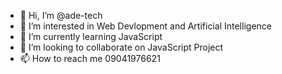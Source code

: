 - 👋 Hi, I’m @ade-tech
- 👀 I’m interested in Web Devlopment and Artificial Intelligence
- 🌱 I’m currently learning JavaScript
- 💞️ I’m looking to collaborate on JavaScript Project
- 📫 How to reach me 09041976621

<!---
ade-tech/ade-tech is a ✨ special ✨ repository because its `README.md` (this file) appears on your GitHub profile.
You can click the Preview link to take a look at your changes.
--->
